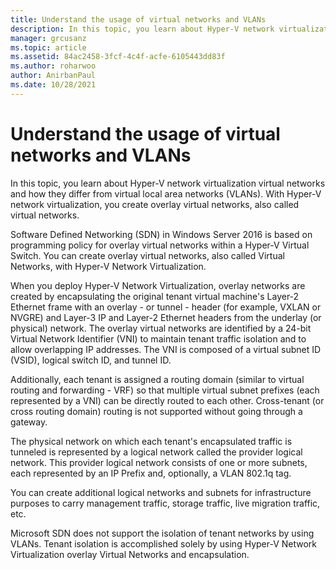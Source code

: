 ```yaml
---
title: Understand the usage of virtual networks and VLANs
description: In this topic, you learn about Hyper-V network virtualization virtual networks and how they differ from virtual local area networks (VLANs). With Hyper-V network virtualization, you create overlay virtual networks, also called virtual networks.
manager: grcusanz
ms.topic: article
ms.assetid: 84ac2458-3fcf-4c4f-acfe-6105443dd83f
ms.author: roharwoo
author: AnirbanPaul
ms.date: 10/28/2021
---
```

# Understand the usage of virtual networks and VLANs

In this topic, you learn about Hyper-V network virtualization virtual networks and how they differ from virtual local area networks (VLANs). With Hyper-V network virtualization, you create overlay virtual networks, also called virtual networks.

Software Defined Networking (SDN) in  Windows Server 2016 is based on programming policy for overlay virtual networks within a Hyper-V Virtual Switch. You can create overlay virtual networks, also called Virtual Networks, with Hyper-V Network Virtualization.

When you deploy Hyper-V Network Virtualization, overlay networks are created by encapsulating the original tenant virtual machine's Layer-2 Ethernet frame with an overlay -  or tunnel - header (for example, VXLAN or NVGRE) and Layer-3 IP and Layer-2 Ethernet headers from the underlay (or physical) network. The overlay virtual networks are identified by a 24-bit Virtual Network Identifier (VNI) to maintain tenant traffic isolation and to allow overlapping IP addresses. The VNI is composed of a virtual subnet ID (VSID), logical switch ID, and tunnel ID.

Additionally, each tenant is assigned a routing domain (similar to virtual routing and forwarding - VRF) so that multiple virtual subnet prefixes (each represented by a VNI) can be directly routed to each other. Cross-tenant (or cross routing domain) routing is not supported without going through a gateway.

The physical network on which each tenant's encapsulated traffic is tunneled is represented by a logical network called the provider logical network. This provider logical network consists of one or more subnets, each represented by an IP Prefix and, optionally, a VLAN 802.1q tag.

You can create additional logical networks and subnets for infrastructure purposes to carry management traffic, storage traffic, live migration traffic, etc.

Microsoft SDN does not support the isolation of tenant networks by using VLANs. Tenant isolation is accomplished solely by using Hyper-V Network Virtualization overlay Virtual Networks and encapsulation.
